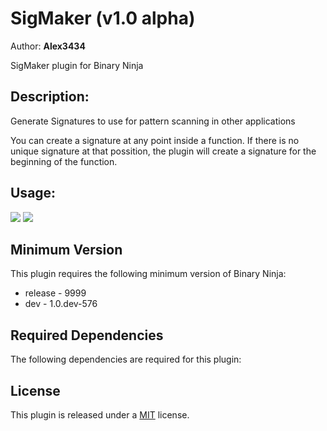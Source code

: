 # SigMaker (v1.0 alpha)
Author: **Alex3434**

SigMaker plugin for Binary Ninja

## Description:

Generate Signatures to use for pattern scanning in other applications

You can create a signature at any point inside a function.
If there is no unique signature at that possition, the plugin will create a signature for the beginning of the function.

## Usage:

<img src="https://i.gyazo.com/21adb3afcf0b8ab09a67e6a7eb6bcb9d.gif"/>

<img src="https://i.gyazo.com/c193a1cf9bfc89b09306b6ee5baee2be.gif"/>

## Minimum Version

This plugin requires the following minimum version of Binary Ninja:

 * release - 9999
 * dev - 1.0.dev-576


## Required Dependencies

The following dependencies are required for this plugin:



## License

This plugin is released under a [MIT](LICENSE) license.


